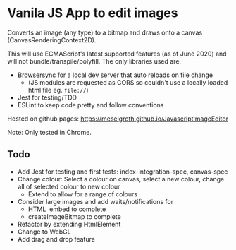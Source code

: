 # Vanila JS App to edit images
Converts an image (any type) to a bitmap and draws onto a canvas (CanvasRenderingContext2D).

This will use ECMAScript's latest supported features (as of June 2020) and will not bundle/transpile/polyfill. 
The only libraries used are:
- [Browsersync](https://browsersync.io/) for a local dev server that auto reloads on file change
    - (JS modules are requested as CORS so couldn't use a locally loaded html file eg. `file://`)
- Jest for testing/TDD
- ESLint to keep code pretty and follow conventions

Hosted on github pages:
https://meselgroth.github.io/JavascriptImageEditor

Note: Only tested in Chrome.

## Todo
- Add Jest for testing and first tests: index-integration-spec, canvas-spec
- Change colour: Select a colour on canvas, select a new colour, change all of selected colour to new colour
    - Extend to allow for a range of colours
- Consider large images and add waits/notifications for
    - HTML <img> embed to complete
    - createImageBitmap to complete
- Refactor by extending HtmlElement
- Change to WebGL
- Add drag and drop feature